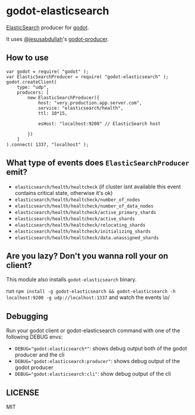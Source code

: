 godot-elasticsearch
===================

[ElasticSearch](http://www.elasticsearch.org/) producer for [godot](https://github.com/nodejitsu/godot/).

It uses [@jesusabdullah](http://github.com/jesusabdullah)'s [godot-producer](https://github.com/jesusabdullah/godot-producer).

How to use 
-------------

    var godot = require( "godot" );
    var ElasticSearchProducer = require( "godot-elasticsearch" );
    godot.createClient(
        type: "udp",
        producers: [
            new ElasticSearchProducer({
                host: "very.production.app.server.com",
                service: "elasticsearch/health",
                ttl: 10*15,

                esHost: "localhost:9200" // ElasticSearch host

            })
        ]
    ).connect( 1337, "localhost" );

What type of events does `ElasticSearchProducer` emit?
-------------------------

- `elasticsearch/health/healtcheck` (if cluster isnt available this event contains critical state, otherwise it's ok)
- `elasticsearch/health/healtcheck/number_of_nodes`
- `elasticsearch/health/healtcheck/number_of_data_nodes`
- `elasticsearch/health/healtcheck/active_primary_shards`
- `elasticsearch/health/healtcheck/active_shards`
- `elasticsearch/health/healtcheck/relocating_shards`
- `elasticsearch/health/healtcheck/initializing_shards`
- `elasticsearch/health/healtcheck/data.unassigned_shards`

Are you lazy? Don't you wanna roll your on client?
------------------------

This module also installs `godot-elasticsearch` binary.

run `npm install -g godot-elasticsearch && godot-elasticsearch -h localhost:9200 -g udp://localhost:1337` and watch the events \o/

Debugging
------------------------

Run your godot client or godot-elasticsearch command with one of the following DEBUG envs:

- `DEBUG="godot:elasticsearch*"`: shows debug output both of the godot producer and the cli
- `DEBUG="godot:elasticsearch:producer"`: shows debug output of the godot producer
- `DEBUG="godot:elasticsearch:cli"`: show debug output of the cli

LICENSE
----------------------

MIT